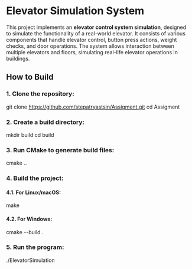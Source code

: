# Elevator Simulation System

This project implements an **elevator control system simulation**, designed to simulate the functionality of a real-world elevator. It consists of various components that handle elevator control, button press actions, weight checks, and door operations. The system allows interaction between multiple elevators and floors, simulating real-life elevator operations in buildings.

## How to Build

### 1. Clone the repository:
git clone https://github.com/stepatryastsin/Assigment.git 
cd Assigment 
### 2. Create a build directory:
mkdir build cd build
### 3. Run CMake to generate build files:
cmake ..
### 4. Build the project:
#### 4.1. For Linux/macOS:
make
#### 4.2. For Windows:
cmake --build .
### 5. Run the program:
./ElevatorSimulation

